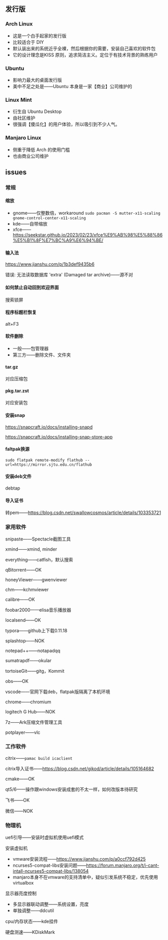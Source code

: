 ## 发行版

### Arch Linux

- 这是一个白手起家的发行版
- 比较适合于 DIY
- 默认装出来的系统近乎全裸，然后根据你的需要，安装自己喜欢的软件包
- 它的设计理念是KISS 原则，追求简洁主义。定位于有技术背景的熟练用户

### Ubuntu

- 影响力最大的桌面发行版
- 美中不足之处是——Ubuntu 本身是一家【商业】公司维护的

### Linux Mint

- 衍生自 Ubuntu Desktop
- 由社区维护
- 很强调【傻瓜化】的用户体验，所以吸引到不少人气。

### Manjaro Linux

- 侧重于降低 Arch 的使用门槛
- 也由商业公司维护

## issues

### 常规

#### 缩放

- gnome——仅整数倍，workaround `sudo pacman -S mutter-x11-scaling gnome-control-center-x11-scaling`
- kde——自带缩放
- xfce——https://seekstar.github.io/2023/02/23/xfce%E9%AB%98%E5%88%86%E5%B1%8F%E7%BC%A9%E6%94%BE/

#### 输入法

https://www.jianshu.com/p/1b3def9435b6

错误: 无法读取数据库 'extra' (Damaged tar archive)——源不对

#### 如何禁止自动回到欢迎界面

搜索锁屏

#### 程序标题栏恢复

alt+F3

#### 软件删除

- 一般——包管理器
- 第三方——删除文件、文件夹

#### tar.gz

对应压缩包

#### pkg.tar.zst

对应安装包

#### 安装snap

https://snapcraft.io/docs/installing-snapd

https://snapcraft.io/docs/installing-snap-store-app

#### faltpak换源

`sudo flatpak remote-modify flathub --url=https://mirror.sjtu.edu.cn/flathub`

#### 安装deb文件

debtap

#### 导入证书

转pem——https://blog.csdn.net/swallowcosmos/article/details/103353721

### 家用软件

snipaste——Spectacle截图工具

xmind——xmind, minder

everything——catfish，默认搜索

qBitorrent——OK

honeyViewer——gwenviewer

chm——kchmviewer

calibre——OK

foobar2000——elisa音乐播放器

localsend——OK

typora——github上下载0.11.18

splashtop——NOK

notepad++——notapadqq

sumatrapdf——okular

tortoiseGit——gitg，Kommit

obs——OK

vscode——官网下载deb，flatpak版隔离了本机环境

chrome——chromium

logitech G Hub——NOK

7z——Ark压缩文件管理工具

potplayer——vlc

### 工作软件

citrix——`pamac build icaclient`

citrix导入证书——https://blog.csdn.net/gikod/article/details/105164682

cmake——OK

qt5/6——操作跟windows安装成套的不太一样，如何改版本待研究

飞书——OK

微信——NOK

### 物理机

uefi引导——安装时虚拟机使用uefi模式

安装虚拟机

- vmware安装流程——https://www.jianshu.com/p/a0ccf792d425
- ncurses5-compat-libs安装问题——https://forum.manjaro.org/t/i-cant-intall-ncurses5-compat-libs/138054
- manjaro本身不在vmware的支持清单中，疑似引发系统不稳定，优先使用virtualbox

显示器亮度控制

- 多显示器联动调整——系统设置，亮度
- 单独调整——ddcutil

cpu/内存状态——kde挂件

硬盘测速——KDiskMark